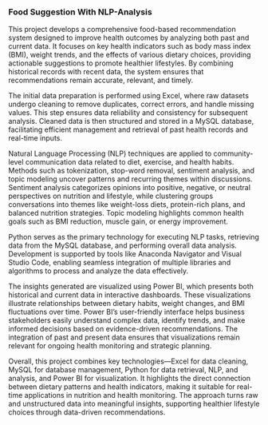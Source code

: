 ### Food Suggestion With NLP-Analysis ###

This project develops a comprehensive food-based recommendation system designed to improve health outcomes by analyzing both past and current data. It focuses on key health indicators such as body mass index (BMI), weight trends, and the effects of various dietary choices, providing actionable suggestions to promote healthier lifestyles. By combining historical records with recent data, the system ensures that recommendations remain accurate, relevant, and timely.

The initial data preparation is performed using Excel, where raw datasets undergo cleaning to remove duplicates, correct errors, and handle missing values. This step ensures data reliability and consistency for subsequent analysis. Cleaned data is then structured and stored in a MySQL database, facilitating efficient management and retrieval of past health records and real-time inputs.

Natural Language Processing (NLP) techniques are applied to community-level communication data related to diet, exercise, and health habits. Methods such as tokenization, stop-word removal, sentiment analysis, and topic modeling uncover patterns and recurring themes within discussions. Sentiment analysis categorizes opinions into positive, negative, or neutral perspectives on nutrition and lifestyle, while clustering groups conversations into themes like weight-loss diets, protein-rich plans, and balanced nutrition strategies. Topic modeling highlights common health goals such as BMI reduction, muscle gain, or energy improvement.

Python serves as the primary technology for executing NLP tasks, retrieving data from the MySQL database, and performing overall data analysis. Development is supported by tools like Anaconda Navigator and Visual Studio Code, enabling seamless integration of multiple libraries and algorithms to process and analyze the data effectively.

The insights generated are visualized using Power BI, which presents both historical and current data in interactive dashboards. These visualizations illustrate relationships between dietary habits, weight changes, and BMI fluctuations over time. Power BI’s user-friendly interface helps business stakeholders easily understand complex data, identify trends, and make informed decisions based on evidence-driven recommendations. The integration of past and present data ensures that visualizations remain relevant for ongoing health monitoring and strategic planning.

Overall, this project combines key technologies—Excel for data cleaning, MySQL for database management, Python for data retrieval, NLP, and analysis, and Power BI for visualization. It highlights the direct connection between dietary patterns and health indicators, making it suitable for real-time applications in nutrition and health monitoring. The approach turns raw and unstructured data into meaningful insights, supporting healthier lifestyle choices through data-driven recommendations.

